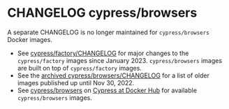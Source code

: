 # CHANGELOG cypress/browsers

A separate CHANGELOG is no longer maintained for `cypress/browsers` Docker images.

- See [cypress/factory/CHANGELOG](../factory/CHANGELOG.md) for major changes to the `cypress/factory` images since January 2023. `cypress/browsers` images are built on top of `cypress/factory` images.
- See the [archived cypress/browsers/CHANGELOG](https://github.com/cypress-io/cypress-docker-images/blob/b70e17873b70eebb9e67cd3faf7312b12ad5225d/browsers/CHANGELOG.md) for a list of older images published up until Nov 30, 2022.
- See [cypress/browsers](https://hub.docker.com/r/cypress/browsers) on [Cypress at Docker Hub](https://hub.docker.com/u/cypress) for available `cypress/browsers` images.
